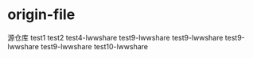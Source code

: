 # origin-file
源仓库
test1
test2
test4-lwwshare
test9-lwwshare
test9-lwwshare
test9-lwwshare
test9-lwwshare
test10-lwwshare